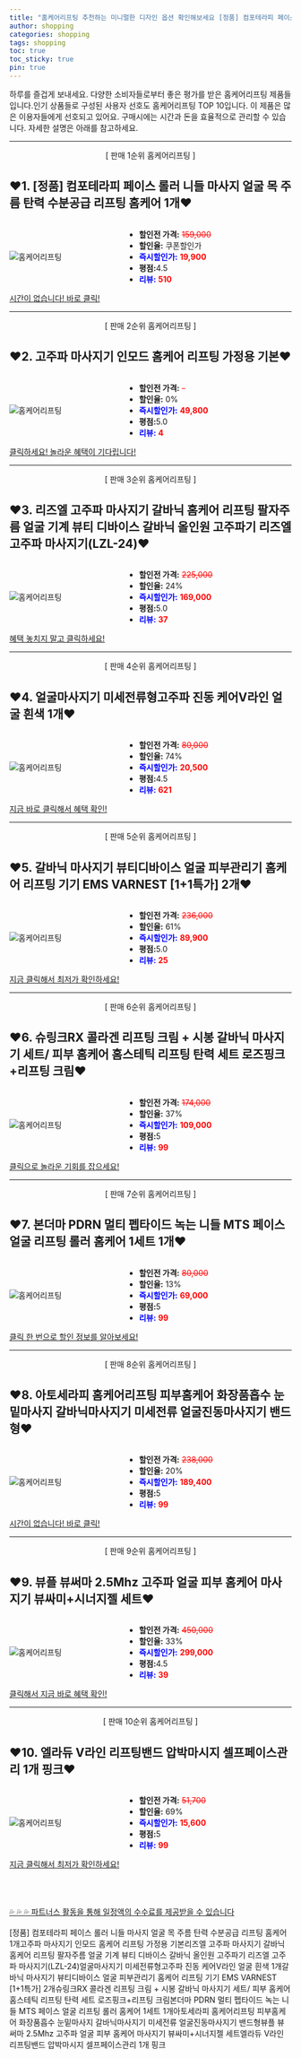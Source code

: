 ```yaml
---
title: "홈케어리프팅 추천하는 미니멀한 디자인 옵션 확인해보세요 [정품] 컴포테라피 페이스 롤러 니들"
author: shopping
categories: shopping
tags: shopping
toc: true
toc_sticky: true
pin: true
---
```

하루를 즐겁게 보내세요. 다양한 소비자들로부터 좋은 평가를 받은 홈케어리프팅 제품들입니다.인기 상품들로 구성된 사용자 선호도 홈케어리프팅 TOP 10입니다. 이 제품은 많은 이용자들에게 선호되고 있어요. 구매시에는 시간과 돈을 효율적으로 관리할 수 있습니다. 자세한 설명은 아래를 참고하세요.

---
<p class="toplist" style="margin: 0 auto; display: block; width: fit-content;">[ 판매 1순위 홈케어리프팅 ]</p>

<h2><strong>❤️1. [정품] 컴포테라피 페이스 롤러 니들 마사지 얼굴 목 주름 탄력 수분공급 리프팅 홈케어 1개❤️</strong></h2>

<div style="display: flex; align-items: center;">
    <div style="flex: 0.4;">
        <img src="https://thumbnail7.coupangcdn.com/thumbnails/remote/230x230ex/image/vendor_inventory/baae/c84fb24b6e905832ab5f3f7051233bc14603000e8659a1038238cd8de0bf.jpg" alt="홈케어리프팅" style="max-width: 100%;">
    </div>
    <div style="flex: 0.6; margin-left: 10px;">
        <ul>
            <li><strong>할인전 가격:</strong> <del style="color: red;">159,000</del></li>
            <li><strong>할인율:</strong> 쿠폰할인가</li>
            <li><span style='color:blue'><strong>즉시할인가:</strong></span> <span style='color:red'><strong>19,900</strong></span></li>
            <li><strong>평점:</strong>4.5</li>
            <li><span style='color:blue'><strong>리뷰:</strong></span> <span style='color:red'><strong>510</strong></span></li>
        </ul>
    </div>
</div>
<div class="center">
    <a href="https://William4Davisa.github.io?lptag=AF9450613&subid=githubio&pageKey=7331200442&traceid=V0-153&itemId=18822110568&vendorItemId=88052288176" class="myButton">
        시간이 없습니다! 바로 클릭!
    </a>
</div>


---
<p class="toplist" style="margin: 0 auto; display: block; width: fit-content;">[ 판매 2순위 홈케어리프팅 ]</p>

<h2><strong>❤️2. 고주파 마사지기 인모드 홈케어 리프팅 가정용 기본❤️</strong></h2>

<div style="display: flex; align-items: center;">
    <div style="flex: 0.4;">
        <img src="https://thumbnail7.coupangcdn.com/thumbnails/remote/230x230ex/image/vendor_inventory/4457/d51e4554efc624ffdd8323ad746597a1c55787376455346f4f969145fc1a.jpg" alt="홈케어리프팅" style="max-width: 100%;">
    </div>
    <div style="flex: 0.6; margin-left: 10px;">
        <ul>
            <li><strong>할인전 가격:</strong> <del style="color: red;">-</del></li>
            <li><strong>할인율:</strong> 0%</li>
            <li><span style='color:blue'><strong>즉시할인가:</strong></span> <span style='color:red'><strong>49,800</strong></span></li>
            <li><strong>평점:</strong>5.0</li>
            <li><span style='color:blue'><strong>리뷰:</strong></span> <span style='color:red'><strong>4</strong></span></li>
        </ul>
    </div>
</div>
<div class="center">
    <a href="https://William4Davisa.github.io?lptag=AF9450613&subid=githubio&pageKey=7937491407&traceid=V0-153&itemId=21851672949&vendorItemId=88899925470" class="myButton">
        클릭하세요! 놀라운 혜택이 기다립니다!
    </a>
</div>


---
<p class="toplist" style="margin: 0 auto; display: block; width: fit-content;">[ 판매 3순위 홈케어리프팅 ]</p>

<h2><strong>❤️3. 리즈엘 고주파 마사지기 갈바닉 홈케어 리프팅 팔자주름 얼굴 기계 뷰티 디바이스 갈바닉 올인원 고주파기 리즈엘 고주파 마사지기(LZL-24)❤️</strong></h2>

<div style="display: flex; align-items: center;">
    <div style="flex: 0.4;">
        <img src="https://thumbnail9.coupangcdn.com/thumbnails/remote/230x230ex/image/vendor_inventory/52e7/58e9d52fc58dab19b6c2b773f5cd17060b3ee98ef0b67e30d0fd0f64d90f.png" alt="홈케어리프팅" style="max-width: 100%;">
    </div>
    <div style="flex: 0.6; margin-left: 10px;">
        <ul>
            <li><strong>할인전 가격:</strong> <del style="color: red;">225,000</del></li>
            <li><strong>할인율:</strong> 24%</li>
            <li><span style='color:blue'><strong>즉시할인가:</strong></span> <span style='color:red'><strong>169,000</strong></span></li>
            <li><strong>평점:</strong>5.0</li>
            <li><span style='color:blue'><strong>리뷰:</strong></span> <span style='color:red'><strong>37</strong></span></li>
        </ul>
    </div>
</div>
<div class="center">
    <a href="https://William4Davisa.github.io?lptag=AF9450613&subid=githubio&pageKey=7816629782&traceid=V0-153&itemId=21217469601&vendorItemId=88530016782" class="myButton">
        혜택 놓치지 말고 클릭하세요!
    </a>
</div>


---
<p class="toplist" style="margin: 0 auto; display: block; width: fit-content;">[ 판매 4순위 홈케어리프팅 ]</p>

<h2><strong>❤️4. 얼굴마사지기 미세전류형고주파 진동 케어V라인 얼굴 흰색 1개❤️</strong></h2>

<div style="display: flex; align-items: center;">
    <div style="flex: 0.4;">
        <img src="https://thumbnail7.coupangcdn.com/thumbnails/remote/230x230ex/image/vendor_inventory/12c2/76ef116c6d630f42f7c53f491f3572b8317cfdce39b248f9b2d82e5e9b51.jpg" alt="홈케어리프팅" style="max-width: 100%;">
    </div>
    <div style="flex: 0.6; margin-left: 10px;">
        <ul>
            <li><strong>할인전 가격:</strong> <del style="color: red;">80,000</del></li>
            <li><strong>할인율:</strong> 74%</li>
            <li><span style='color:blue'><strong>즉시할인가:</strong></span> <span style='color:red'><strong>20,500</strong></span></li>
            <li><strong>평점:</strong>4.5</li>
            <li><span style='color:blue'><strong>리뷰:</strong></span> <span style='color:red'><strong>621</strong></span></li>
        </ul>
    </div>
</div>
<div class="center">
    <a href="https://William4Davisa.github.io?lptag=AF9450613&subid=githubio&pageKey=7357956101&traceid=V0-153&itemId=18972384947&vendorItemId=87351675562" class="myButton">
        지금 바로 클릭해서 혜택 확인!
    </a>
</div>


---
<p class="toplist" style="margin: 0 auto; display: block; width: fit-content;">[ 판매 5순위 홈케어리프팅 ]</p>

<h2><strong>❤️5. 갈바닉 마사지기 뷰티디바이스 얼굴 피부관리기 홈케어 리프팅 기기 EMS VARNEST [1+1특가] 2개❤️</strong></h2>

<div style="display: flex; align-items: center;">
    <div style="flex: 0.4;">
        <img src="https://thumbnail7.coupangcdn.com/thumbnails/remote/230x230ex/image/vendor_inventory/120f/0c59be6e8d5d56d9fcfcd0aca54bb92be211b498e7a1fe9374ca47d5859e.jpg" alt="홈케어리프팅" style="max-width: 100%;">
    </div>
    <div style="flex: 0.6; margin-left: 10px;">
        <ul>
            <li><strong>할인전 가격:</strong> <del style="color: red;">236,000</del></li>
            <li><strong>할인율:</strong> 61%</li>
            <li><span style='color:blue'><strong>즉시할인가:</strong></span> <span style='color:red'><strong>89,900</strong></span></li>
            <li><strong>평점:</strong>5.0</li>
            <li><span style='color:blue'><strong>리뷰:</strong></span> <span style='color:red'><strong>25</strong></span></li>
        </ul>
    </div>
</div>
<div class="center">
    <a href="https://William4Davisa.github.io?lptag=AF9450613&subid=githubio&pageKey=7793235263&traceid=V0-153&itemId=21089017490&vendorItemId=88151070924" class="myButton">
        지금 클릭해서 최저가 확인하세요!
    </a>
</div>


---
<p class="toplist" style="margin: 0 auto; display: block; width: fit-content;">[ 판매 6순위 홈케어리프팅 ]</p>

<h2><strong>❤️6. 슈링크RX 콜라겐 리프팅 크림 + 시봉 갈바닉 마사지기 세트/ 피부 홈케어 홈스테틱 리프팅 탄력 세트 로즈핑크+리프팅 크림❤️</strong></h2>

<div style="display: flex; align-items: center;">
    <div style="flex: 0.4;">
        <img src="https://thumbnail10.coupangcdn.com/thumbnails/remote/230x230ex/image/vendor_inventory/0cb7/ce7cb0716c3acdfb71109284407253cd8a840468927841a9de00211906d2.jpg" alt="홈케어리프팅" style="max-width: 100%;">
    </div>
    <div style="flex: 0.6; margin-left: 10px;">
        <ul>
            <li><strong>할인전 가격:</strong> <del style="color: red;">174,000</del></li>
            <li><strong>할인율:</strong> 37%</li>
            <li><span style='color:blue'><strong>즉시할인가:</strong></span> <span style='color:red'><strong>109,000</strong></span></li>
            <li><strong>평점:</strong>5</li>
            <li><span style='color:blue'><strong>리뷰:</strong></span> <span style='color:red'><strong>99</strong></span></li>
        </ul>
    </div>
</div>
<div class="center">
    <a href="https://William4Davisa.github.io?lptag=AF9450613&subid=githubio&pageKey=7832411403&traceid=V0-153&itemId=21304245129&vendorItemId=88363897691" class="myButton">
        클릭으로 놀라운 기회를 잡으세요!
    </a>
</div>


---
<p class="toplist" style="margin: 0 auto; display: block; width: fit-content;">[ 판매 7순위 홈케어리프팅 ]</p>

<h2><strong>❤️7. 본더마 PDRN 멀티 펩타이드 녹는 니들 MTS 페이스 얼굴 리프팅 롤러 홈케어 1세트 1개❤️</strong></h2>

<div style="display: flex; align-items: center;">
    <div style="flex: 0.4;">
        <img src="https://thumbnail6.coupangcdn.com/thumbnails/remote/230x230ex/image/vendor_inventory/08db/5d542279fa0b28f472f35f8d02c24b0e8fb90eca58537eab7f02b89eba1b.jpg" alt="홈케어리프팅" style="max-width: 100%;">
    </div>
    <div style="flex: 0.6; margin-left: 10px;">
        <ul>
            <li><strong>할인전 가격:</strong> <del style="color: red;">80,000</del></li>
            <li><strong>할인율:</strong> 13%</li>
            <li><span style='color:blue'><strong>즉시할인가:</strong></span> <span style='color:red'><strong>69,000</strong></span></li>
            <li><strong>평점:</strong>5</li>
            <li><span style='color:blue'><strong>리뷰:</strong></span> <span style='color:red'><strong>99</strong></span></li>
        </ul>
    </div>
</div>
<div class="center">
    <a href="https://William4Davisa.github.io?lptag=AF9450613&subid=githubio&pageKey=8085344573&traceid=V0-153&itemId=22815100886&vendorItemId=89849940248" class="myButton">
        클릭 한 번으로 할인 정보를 알아보세요!
    </a>
</div>


---
<p class="toplist" style="margin: 0 auto; display: block; width: fit-content;">[ 판매 8순위 홈케어리프팅 ]</p>

<h2><strong>❤️8. 아토세라피 홈케어리프팅 피부홈케어 화장품흡수 눈밑마사지 갈바닉마사지기 미세전류 얼굴진동마사지기 밴드형❤️</strong></h2>

<div style="display: flex; align-items: center;">
    <div style="flex: 0.4;">
        <img src="https://thumbnail9.coupangcdn.com/thumbnails/remote/230x230ex/image/vendor_inventory/6da0/91977894f033d39e553a4030635dfd5a1b8ba51ce3fedb092a415d55d5c8.JPG" alt="홈케어리프팅" style="max-width: 100%;">
    </div>
    <div style="flex: 0.6; margin-left: 10px;">
        <ul>
            <li><strong>할인전 가격:</strong> <del style="color: red;">238,000</del></li>
            <li><strong>할인율:</strong> 20%</li>
            <li><span style='color:blue'><strong>즉시할인가:</strong></span> <span style='color:red'><strong>189,400</strong></span></li>
            <li><strong>평점:</strong>5</li>
            <li><span style='color:blue'><strong>리뷰:</strong></span> <span style='color:red'><strong>99</strong></span></li>
        </ul>
    </div>
</div>
<div class="center">
    <a href="https://William4Davisa.github.io?lptag=AF9450613&subid=githubio&pageKey=7190049444&traceid=V0-153&itemId=18151731383&vendorItemId=72826202203" class="myButton">
        시간이 없습니다! 바로 클릭!
    </a>
</div>


---
<p class="toplist" style="margin: 0 auto; display: block; width: fit-content;">[ 판매 9순위 홈케어리프팅 ]</p>

<h2><strong>❤️9. 뷰플 뷰써마 2.5Mhz 고주파 얼굴 피부 홈케어 마사지기 뷰싸미+시너지젤 세트❤️</strong></h2>

<div style="display: flex; align-items: center;">
    <div style="flex: 0.4;">
        <img src="https://thumbnail9.coupangcdn.com/thumbnails/remote/230x230ex/image/vendor_inventory/8ca3/f0777b09150bd00041a439cc3072c4b7aae6303db29e771488ca5194a584.jpg" alt="홈케어리프팅" style="max-width: 100%;">
    </div>
    <div style="flex: 0.6; margin-left: 10px;">
        <ul>
            <li><strong>할인전 가격:</strong> <del style="color: red;">450,000</del></li>
            <li><strong>할인율:</strong> 33%</li>
            <li><span style='color:blue'><strong>즉시할인가:</strong></span> <span style='color:red'><strong>299,000</strong></span></li>
            <li><strong>평점:</strong>4.5</li>
            <li><span style='color:blue'><strong>리뷰:</strong></span> <span style='color:red'><strong>39</strong></span></li>
        </ul>
    </div>
</div>
<div class="center">
    <a href="https://William4Davisa.github.io?lptag=AF9450613&subid=githubio&pageKey=7679433498&traceid=V0-153&itemId=21259455399&vendorItemId=88319828953" class="myButton">
        클릭해서 지금 바로 혜택 확인!
    </a>
</div>


---
<p class="toplist" style="margin: 0 auto; display: block; width: fit-content;">[ 판매 10순위 홈케어리프팅 ]</p>

<h2><strong>❤️10. 엘라듀 V라인 리프팅밴드 압박마시지 셀프페이스관리 1개 핑크❤️</strong></h2>

<div style="display: flex; align-items: center;">
    <div style="flex: 0.4;">
        <img src="https://thumbnail6.coupangcdn.com/thumbnails/remote/230x230ex/image/vendor_inventory/bc18/3a1e62d85d6266f7906c5d9801a29dc1c93e367c6e6565cdf79bfa7ae5b9.png" alt="홈케어리프팅" style="max-width: 100%;">
    </div>
    <div style="flex: 0.6; margin-left: 10px;">
        <ul>
            <li><strong>할인전 가격:</strong> <del style="color: red;">51,700</del></li>
            <li><strong>할인율:</strong> 69%</li>
            <li><span style='color:blue'><strong>즉시할인가:</strong></span> <span style='color:red'><strong>15,600</strong></span></li>
            <li><strong>평점:</strong>5</li>
            <li><span style='color:blue'><strong>리뷰:</strong></span> <span style='color:red'><strong>99</strong></span></li>
        </ul>
    </div>
</div>
<div class="center">
    <a href="https://William4Davisa.github.io?lptag=AF9450613&subid=githubio&pageKey=8232274405&traceid=V0-153&itemId=23694773555&vendorItemId=90719890390" class="myButton">
        지금 클릭해서 최저가 확인하세요!
    </a>
</div>

<br><br><br>[💦 💦 💦 파트너스 활동을 통해 일정액의 수수료를 제공받을 수 있습니다](https://link.coupang.com/a/bcpT2c)<br><br>[정품] 컴포테라피 페이스 롤러 니들 마사지 얼굴 목 주름 탄력 수분공급 리프팅 홈케어 1개고주파 마사지기 인모드 홈케어 리프팅 가정용 기본리즈엘 고주파 마사지기 갈바닉 홈케어 리프팅 팔자주름 얼굴 기계 뷰티 디바이스 갈바닉 올인원 고주파기 리즈엘 고주파 마사지기(LZL-24)얼굴마사지기 미세전류형고주파 진동 케어V라인 얼굴 흰색 1개갈바닉 마사지기 뷰티디바이스 얼굴 피부관리기 홈케어 리프팅 기기 EMS VARNEST [1+1특가] 2개슈링크RX 콜라겐 리프팅 크림 + 시봉 갈바닉 마사지기 세트/ 피부 홈케어 홈스테틱 리프팅 탄력 세트 로즈핑크+리프팅 크림본더마 PDRN 멀티 펩타이드 녹는 니들 MTS 페이스 얼굴 리프팅 롤러 홈케어 1세트 1개아토세라피 홈케어리프팅 피부홈케어 화장품흡수 눈밑마사지 갈바닉마사지기 미세전류 얼굴진동마사지기 밴드형뷰플 뷰써마 2.5Mhz 고주파 얼굴 피부 홈케어 마사지기 뷰싸미+시너지젤 세트엘라듀 V라인 리프팅밴드 압박마시지 셀프페이스관리 1개 핑크